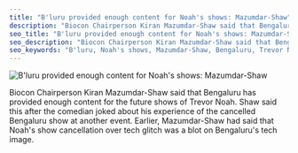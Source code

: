 ```yaml
---
title: "B'luru provided enough content for Noah's shows: Mazumdar-Shaw"
description: "Biocon Chairperson Kiran Mazumdar-Shaw said that Bengaluru has provided enough content for the future shows of Trevor Noah."
seo_title: "B'luru provided enough content for Noah's shows: Mazumdar-Shaw"
seo_description: "Biocon Chairperson Kiran Mazumdar-Shaw said that Bengaluru has provided enough content for the future shows of Trevor Noah."
seo_keywords: "B'luru, Noah's shows, Mazumdar-Shaw, Bengaluru, Trevor Noah, tech glitch, tech image"
---
```


![B'luru provided enough content for Noah's shows: Mazumdar-Shaw](https://static.inshorts.com/inshorts/images/v1/variants/jpg/m/2023/10_oct/2_mon/img_1696219241669_473.jpg)

Biocon Chairperson Kiran Mazumdar-Shaw said that Bengaluru has provided enough content for the future shows of Trevor Noah. Shaw said this after the comedian joked about his experience of the cancelled Bengaluru show at another event. Earlier, Mazumdar-Shaw had said that Noah's show cancellation over tech glitch was a blot on Bengaluru's tech image.